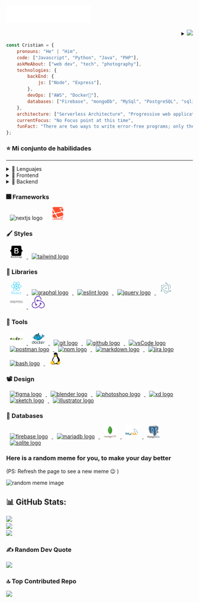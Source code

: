 <img src="Images/svg/header_es.svg"></img>


<details align="right">
 <summary><img src="https://img.icons8.com/color/48/google-translate.png" height="30"></summary>  
 <table align="right">
  <tr><td><a href="README.md"><img src="Images/colombia.png" height="13"> Español </a></td></tr>
  <tr><td><a href="README_fr.md"><img src="Images/usa.png" height="13">   Ingles </a></td></tr>
 </table>
</details>



```javascript
const Cristian = {
    pronouns: "He" | "Him",
    code: ["Javascript", "Python", "Java", "PHP"],
    askMeAbout: ["web dev", "tech", "photography"],
    technologies: {
        backEnd: {
            js: ["Node", "Express"],
        },
        devOps: ["AWS", "Docker🐳"],
        databases: ["Firebase", "mongoDb", "MySql", "PostgreSQL", "sqlite"],
    },
    architecture: ["Serverless Architecture", "Progressive web applications", "Single page applications"],
    currentFocus: "No Focus point at this time",
    funFact: "There are two ways to write error-free programs; only the third one works"
};
```


 ### ⭐ Mi conjunto de habilidades
 ---
<details>
<summary>🚀 Lenguajes</summary>
  <tr>
    <td>
      <a href="https://www.php.net" target="_blank" rel="noreferrer">
        <img src="https://raw.githubusercontent.com/devicons/devicon/master/icons/php/php-original.svg" alt="php logo" width="35" height="35" hspace="10" />
      </a>
    </td>
    <td>
      <a href="https://www.python.org" target="_blank" rel="noreferrer">
        <img src="https://raw.githubusercontent.com/devicons/devicon/master/icons/python/python-original.svg" alt="python logo" width="35" height="35" hspace="10" />
      </a>
    </td>
    <td>
      <a href="https://www.java.com" target="_blank" rel="noreferrer">
        <img src="https://raw.githubusercontent.com/devicons/devicon/master/icons/java/java-original.svg" alt="java logo" width="35" height="35" hspace="10" />
      </a>
    </td>
    <td>
      <a href="https://developer.mozilla.org/en-US/docs/Web/JavaScript" target="_blank" rel="noreferrer">
        <img src="https://raw.githubusercontent.com/devicons/devicon/master/icons/javascript/javascript-original.svg" alt="javascript logo" width="35" height="35" hspace="10" />
      </a>
    </td>
    <td>
      <a href="https://www.typescriptlang.org/" target="_blank" rel="noreferrer">
        <img src="https://raw.githubusercontent.com/devicons/devicon/master/icons/typescript/typescript-original.svg" alt="typescript logo" width="35" height="35" hspace="10" />
      </a>
    </td>
  </tr>
</details>

<details>
<summary>👀 Frontend</summary>
  <tr>
    <td>
      <a href="https://www.w3schools.com/css/" target="_blank" rel="noreferrer">
        <img src="https://raw.githubusercontent.com/devicons/devicon/master/icons/css3/css3-original-wordmark.svg" alt="css3 logo" width="35" height="35" hspace="10" />
      </a>
    </td>
    <td>
      <a href="https://www.w3.org/html/" target="_blank" rel="noreferrer">
        <img src="https://raw.githubusercontent.com/devicons/devicon/master/icons/html5/html5-original-wordmark.svg" alt="html5 logo" width="35" height="35" hspace="10" />
      </a>
    </td>
    <td>
      <a href="https://getbootstrap.com" target="_blank" rel="noreferrer">
        <img src="https://raw.githubusercontent.com/devicons/devicon/master/icons/bootstrap/bootstrap-plain-wordmark.svg" alt="bootstrap logo" width="35" height="35" hspace="10" />
      </a>
    </td>
    <td>
      <a href="https://tailwindcss.com/" target="_blank" rel="noreferrer">
        <img src="https://profilinator.rishav.dev/skills-assets/tailwindcss.svg" alt="tailwind logo" width="35" height="35" hspace="10" />
      </a>
    </td>
    <td>
      <a href="https://www.electronjs.org" target="_blank" rel="noreferrer">
        <img src="https://raw.githubusercontent.com/devicons/devicon/master/icons/electron/electron-original.svg" alt="electron logo" width="35" height="35" hspace="10" />
      </a>
    </td>
      <td>
      <a href="https://reactjs.org/" target="_blank" rel="noreferrer">
        <img src="https://raw.githubusercontent.com/devicons/devicon/master/icons/react/react-original-wordmark.svg" alt="react logo" width="35" height="35" hspace="10" />
      </a>
    </td>
  </tr>
</details>

<details>
 <summary>🔮 Backend</summary>
  <tr>
   <td>
     <a href="https://nodejs.org" target="_blank" rel="noreferrer">
       <img src="https://seeklogo.com/images/N/nodejs-logo-FBE122E377-seeklogo.com.png" alt="nodejs logo" width="30" height="30" hspace="10" />
     </a>
   </td>
     <td>
     <a href="https://expressjs.com" target="_blank" rel="noreferrer">
       <img src="Images/svg/express-js.svg "  alt="express logo" width="30" height="30" hspace="10" />
     </a>
   </td>
   <td>
    <a href="https://graphql.org" target="_blank" rel="noreferrer">
      <img src="https://www.vectorlogo.zone/logos/graphql/graphql-icon.svg" alt="graphql logo" width="35" height="35" hspace="10" />
    </a>
  </td>
 </tr>
</details>

### 🎆 Frameworks

<tr valign="top" width="33%>
  <td>
    <a href="https://nextjs.org/" target="_blank" rel="noreferrer">
      <img src="https://cdn.jsdelivr.net/gh/devicons/devicon/icons/nextjs/nextjs-original.svg" alt="nextjs logo" width="35" height="35" hspace="10" />
    </a>
  </td>
  <td>
    <a href="https://laravel.com/" target="_blank" rel="noreferrer">
      <img src="https://raw.githubusercontent.com/devicons/devicon/master/icons/laravel/laravel-plain-wordmark.svg" alt="laravel logo" width="35" height="35" hspace="10" />
    </a>
  </td>
</tr>

### 🖌️ Styles

<tr>
  <td>
    <a href="https://getbootstrap.com" target="_blank" rel="noreferrer">
      <img src="https://raw.githubusercontent.com/devicons/devicon/master/icons/bootstrap/bootstrap-plain-wordmark.svg" alt="bootstrap logo" width="35" height="35" hspace="10" />
    </a>
  </td>
  <td>
    <a href="https://tailwindcss.com/" target="_blank" rel="noreferrer">
      <img src="https://profilinator.rishav.dev/skills-assets/tailwindcss.svg" alt="tailwind logo" width="35" height="35" hspace="10" />
    </a>
  </td>
</tr>

### 📖 Libraries

<tr>
  <td>
    <a href="https://reactjs.org/" target="_blank" rel="noreferrer">
      <img src="https://raw.githubusercontent.com/devicons/devicon/master/icons/react/react-original-wordmark.svg" alt="react logo" width="35" height="35" hspace="10" />
    </a>
  </td>
  <td>
    <a href="https://graphql.org" target="_blank" rel="noreferrer">
      <img src="https://www.vectorlogo.zone/logos/graphql/graphql-icon.svg" alt="graphql logo" width="35" height="35" hspace="10" />
    </a>
  </td>
  <td>
    <a href="https://eslint.org/" target="_blank" rel="noreferrer">
      <img src="https://cdn.jsdelivr.net/gh/devicons/devicon/icons/eslint/eslint-original.svg" alt="eslint logo" width="35" height="35" hspace="10" />
    </a>
  </td>
  <td>
    <a href="https://jquery.com/" target="_blank" rel="noreferrer">
      <img src="https://cdn.jsdelivr.net/gh/devicons/devicon/icons/jquery/jquery-original.svg" alt="jquery logo" width="35" height="35" hspace="10" />
    </a>
  </td>
  <td>
    <a href="https://www.electronjs.org" target="_blank" rel="noreferrer">
      <img src="https://raw.githubusercontent.com/devicons/devicon/master/icons/electron/electron-original.svg" alt="electron logo" width="35" height="35" hspace="10" />
    </a>
  </td>
  <td>
    <a href="https://expressjs.com" target="_blank" rel="noreferrer">
      <img src="https://raw.githubusercontent.com/devicons/devicon/master/icons/express/express-original-wordmark.svg" alt="express logo" width="35" height="35" hspace="10" />
    </a>
  </td>
  <td>
    <a href="https://redux.js.org" target="_blank" rel="noreferrer">
      <img src="https://raw.githubusercontent.com/devicons/devicon/master/icons/redux/redux-original.svg" alt="redux logo" width="35" height="35" hspace="10" />
    </a>
  </td>
</tr>

### 🧰 Tools

<tr>
  <td>
    <a href="https://nodejs.org" target="_blank" rel="noreferrer">
      <img src="https://raw.githubusercontent.com/devicons/devicon/master/icons/nodejs/nodejs-original-wordmark.svg" alt="nodejs logo" width="35" height="35" hspace="10" />
    </a>
  </td>
  <td>
    <a href="https://www.docker.com/" target="_blank" rel="noreferrer">
      <img src="https://raw.githubusercontent.com/devicons/devicon/master/icons/docker/docker-original-wordmark.svg" alt="docker logo" width="35" height="35" hspace="10" />
    </a>
  </td>
  <td>
    <a href="https://git-scm.com/" target="_blank" rel="noreferrer">
      <img src="https://www.vectorlogo.zone/logos/git-scm/git-scm-icon.svg" alt="git logo" width="35" height="35" hspace="10" />
    </a>
  </td>
  <td>
    <a href="https://github.com/" target="_blank" rel="noreferrer">
      <img src="https://cdn.jsdelivr.net/gh/devicons/devicon/icons/github/github-original.svg" alt="github logo" width="35" height="35" hspace="10" />
    </a>
  </td>
  <td>
    <a href="https://code.visualstudio.com/" target="_blank" rel="noreferrer">
      <img src="https://cdn.jsdelivr.net/gh/devicons/devicon/icons/vscode/vscode-original.svg" alt="vsCode logo" width="35" height="35" hspace="10" />
    </a>
  </td>
  <td>
    <a href="https://postman.com" target="_blank" rel="noreferrer">
      <img src="https://www.vectorlogo.zone/logos/getpostman/getpostman-icon.svg" alt="postman logo" width="35" height="35" hspace="10" />
    </a>
  </td>
  <td>
    <a href="https://www.npmjs.com/" target="_blank" rel="noreferrer">
      <img src="https://cdn.jsdelivr.net/gh/devicons/devicon/icons/npm/npm-original-wordmark.svg" alt="npm logo" width="35" height="35" hspace="10" />
    </a>
  </td>
  <td>
    <a href="https://es.wikipedia.org/wiki/Markdown" target="_blank" rel="noreferrer">
      <img src="https://cdn.jsdelivr.net/gh/devicons/devicon/icons/markdown/markdown-original.svg" alt="markdown logo" width="35" height="35" hspace="10" />
    </a>
  </td>
  <td>
    <a href="https://www.atlassian.com/es/software/jira" target="_blank" rel="noreferrer">
      <img src="https://cdn.jsdelivr.net/gh/devicons/devicon/icons/jira/jira-original.svg" alt="jira logo" width="35" height="35" hspace="10" />
    </a>
  </td>
  <td>
    <a href="https://www.gnu.org/software/bash/" target="_blank" rel="noreferrer">
      <img src="https://www.vectorlogo.zone/logos/gnu_bash/gnu_bash-icon.svg" alt="bash logo" width="35" height="35" hspace="10" />
    </a>
  </td>
  <td>
    <a href="https://www.linux.org/" target="_blank" rel="noreferrer">
      <img src="https://raw.githubusercontent.com/devicons/devicon/master/icons/linux/linux-original.svg" alt="linux logo" width="35" height="35" hspace="10" />
    </a>
  </td>
</tr>

### 📽️ Design

<tr>
  <td>
    <a href="https://www.figma.com/" target="_blank" rel="noreferrer">
      <img src="https://www.vectorlogo.zone/logos/figma/figma-icon.svg" alt="figma logo" width="35" height="35" hspace="10" />
    </a>
  </td>
  <td>
    <a href="https://www.blender.org/" target="_blank" rel="noreferrer">
      <img src="https://cdn.jsdelivr.net/gh/devicons/devicon/icons/blender/blender-original.svg" alt="blender logo" width="35" height="35" hspace="10" />
    </a>
  </td>
  <td>
    <a href="https://www.photoshop.com/en" target="_blank" rel="noreferrer">
      <img src="https://www.adobe.com/content/dam/acom/one-console/icons_rebrand/ps_appicon.svg" alt="photoshop logo" width="35" height="35" hspace="10" />
    </a>
  </td>
  <td>
    <a href="https://www.adobe.com/products/xd.html" target="_blank" rel="noreferrer">
      <img src="https://cdn.worldvectorlogo.com/logos/adobe-xd.svg" alt="xd logo" width="35" height="35" hspace="10" />
    </a>
  </td>
  <td>
    <a href="https://www.sketch.com/" target="_blank" rel="noreferrer">
      <img src="https://www.vectorlogo.zone/logos/sketchapp/sketchapp-icon.svg" alt="sketch logo" width="35" height="35" hspace="10" />
    </a>
  </td>
  <td>
    <a href="https://www.adobe.com/in/products/illustrator.html" target="_blank" rel="noreferrer">
      <img src="https://www.vectorlogo.zone/logos/adobe_illustrator/adobe_illustrator-icon.svg" alt="illustrator logo" width="35" height="35" hspace="10" />
    </a>
  </td>
</tr>

### 🏬 Databases

<tr>
  <td>
    <a href="https://firebase.google.com/" target="_blank" rel="noreferrer">
      <img src="https://www.vectorlogo.zone/logos/firebase/firebase-icon.svg" alt="firebase logo" width="35" height="35" hspace="10" />
    </a>
  </td>
  <td>
    <a href="https://mariadb.org/" target="_blank" rel="noreferrer">
      <img src="https://www.vectorlogo.zone/logos/mariadb/mariadb-icon.svg" alt="mariadb logo" width="35" height="35" hspace="10" />
    </a>
  </td>
  <td>
    <a href="https://www.mongodb.com/" target="_blank" rel="noreferrer">
      <img src="https://raw.githubusercontent.com/devicons/devicon/master/icons/mongodb/mongodb-original-wordmark.svg" alt="mongodb logo" width="35" height="35" hspace="10" />
    </a>
  </td>
  <td>
    <a href="https://www.mysql.com/" target="_blank" rel="noreferrer">
      <img src="https://raw.githubusercontent.com/devicons/devicon/master/icons/mysql/mysql-original-wordmark.svg" alt="mysql logo" width="35" height="35" hspace="10" />
    </a>
  </td>
  <td>
    <a href="https://www.postgresql.org" target="_blank" rel="noreferrer">
      <img src="https://raw.githubusercontent.com/devicons/devicon/master/icons/postgresql/postgresql-original-wordmark.svg" alt="postgresql logo" width="35" height="35" hspace="10" />
    </a>
  </td>
  <td>
    <a href="https://www.sqlite.org/" target="_blank" rel="noreferrer">
      <img src="https://www.vectorlogo.zone/logos/sqlite/sqlite-icon.svg" alt="sqlite logo" width="35" height="35" hspace="10" />
    </a>
  </td>
</tr>

### Here is a random meme for you, to make your day better
(PS: Refresh the page to see a new meme :wink: )

<img src='https://web-production-4cea.up.railway.app/' title="Meme" alt="random meme image" height="400">

## 📊 GitHub Stats:
  ![](https://github-readme-stats.vercel.app/api?username=Cristian1503V&theme=dark&hide_border=false&include_all_commits=false&count_private=true)<br/>
  ![](https://github-readme-streak-stats.herokuapp.com/?user=Cristian1503V&theme=dark&hide_border=false)<br/>
  ![](https://github-readme-stats.vercel.app/api/top-langs/?username=Cristian1503V&theme=dark&hide_border=false&include_all_commits=false&count_private=true&layout=compact)


### ✍️ Random Dev Quote
![](https://quotes-github-readme.vercel.app/api?type=vetical&theme=dark)

### 🔝 Top Contributed Repo
![](https://github-contributor-stats.vercel.app/api?username=Cristian1503V&limit=5&theme=dark&combine_all_yearly_contributions=true)

<!-- Proudly created with GPRM ( https://gprm.itsvg.in ) -->


